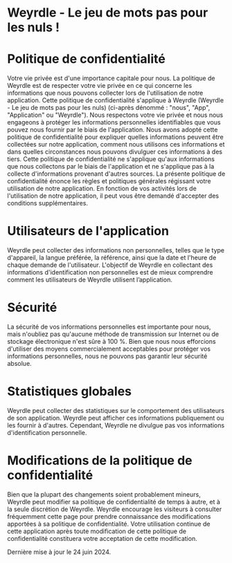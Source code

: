 # Weyrdle - Le jeu de mots pas pour les nuls !

# Politique de confidentialité
Votre vie privée est d'une importance capitale pour nous.
La politique de Weyrdle est de respecter votre vie privée en ce qui concerne les informations que nous pouvons collecter lors de l'utilisation de notre application. Cette politique de confidentialité s'applique à Weyrdle (Weyrdle - Le jeu de mots pas pour les nuls) (ci-après dénommé : "nous", "App", "Application" ou "Weyrdle"). Nous respectons votre vie privée et nous nous engageons à protéger les informations personnelles identifiables que vous pouvez nous fournir par le biais de l'application. Nous avons adopté cette politique de confidentialité pour expliquer quelles informations peuvent être collectées sur notre application, comment nous utilisons ces informations et dans quelles circonstances nous pouvons divulguer ces informations à des tiers. Cette politique de confidentialité ne s'applique qu'aux informations que nous collectons par le biais de l'application et ne s'applique pas à la collecte d'informations provenant d'autres sources.
La présente politique de confidentialité énonce les règles et politiques générales régissant votre utilisation de notre application. En fonction de vos activités lors de l'utilisation de notre application, il peut vous être demandé d'accepter des conditions supplémentaires.

# Utilisateurs de l'application
Weyrdle peut collecter des informations non personnelles, telles que le type d'appareil, la langue préférée, la référence, ainsi que la date et l'heure de chaque demande de l'utilisateur. L'objectif de Weyrdle en collectant des informations d'identification non personnelles est de mieux comprendre comment les utilisateurs de Weyrdle utilisent l’application.

# Sécurité
La sécurité de vos informations personnelles est importante pour nous, mais n'oubliez pas qu'aucune méthode de transmission sur Internet ou de stockage électronique n'est sûre à 100 %. Bien que nous nous efforcions d'utiliser des moyens commercialement acceptables pour protéger vos informations personnelles, nous ne pouvons pas garantir leur sécurité absolue.

# Statistiques globales
Weyrdle peut collecter des statistiques sur le comportement des utilisateurs de son application. Weyrdle peut afficher ces informations publiquement ou les fournir à d'autres. Cependant, Weyrdle ne divulgue pas vos informations d'identification personnelle.

# Modifications de la politique de confidentialité
Bien que la plupart des changements soient probablement mineurs, Weyrdle peut modifier sa politique de confidentialité de temps à autre, et à la seule discrétion de Weyrdle. Weyrdle encourage les visiteurs à consulter fréquemment cette page pour prendre connaissance des modifications apportées à sa politique de confidentialité. 
Votre utilisation continue de cette application après toute modification de cette politique de confidentialité constituera votre acceptation de cette modification.

Dernière mise à jour le 24 juin 2024.



